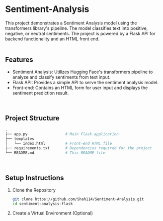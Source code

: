 # Sentiment-Analysis
This project demonstrates a Sentiment Analysis model using the transformers library's pipeline. The model classifies text into positive, negative, or neutral sentiments. The project is powered by a Flask API for backend functionality and an HTML front end. <br/>
<br/>

## Features
* Sentiment Analysis: Utilizes Hugging Face's transformers pipeline to analyze and classify sentiments from text input.
* Flask API: Provides a simple API to serve the sentiment analysis model.
* Front-end: Contains an HTML form for user input and displays the sentiment prediction result. <br/>
<br/>

## Project Structure
```graphql
.
├── app.py                 # Main Flask application
├── templates
│   └── index.html         # Front-end HTML file
├── requirements.txt       # Dependencies required for the project
└── README.md              # This README file
```
<br/>

## Setup Instructions
1. Clone the Repository
   
   ```bash
   git clone https://github.com/Shah114/Sentiment-Analysis.git
   cd sentiment-analysis-flask
   ```
2. Create a Virtual Environment (Optional)
